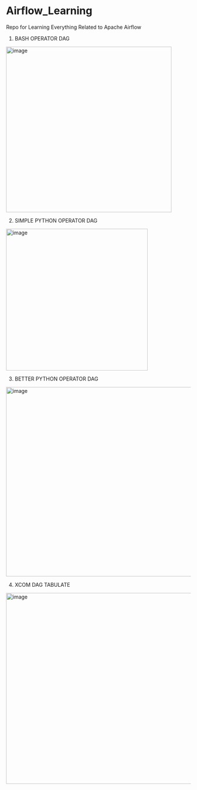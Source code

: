 # Airflow_Learning
Repo for Learning Everything Related to Apache Airflow

1) BASH OPERATOR DAG

<img width="451" alt="image" src="https://github.com/user-attachments/assets/17f71151-f63a-462f-9056-709ccbc3d749" />

2) SIMPLE PYTHON OPERATOR DAG

<img width="386" alt="image" src="https://github.com/user-attachments/assets/42b41613-4c6f-4589-853b-bc664de05ecc" />

3) BETTER PYTHON OPERATOR DAG

<img width="516" alt="image" src="https://github.com/user-attachments/assets/5a68b36b-0787-4f81-a36c-7d7530fdd151" />

4) XCOM DAG TABULATE

<img width="520" alt="image" src="https://github.com/user-attachments/assets/2d33a370-403c-4721-8019-10832259eaec" />
